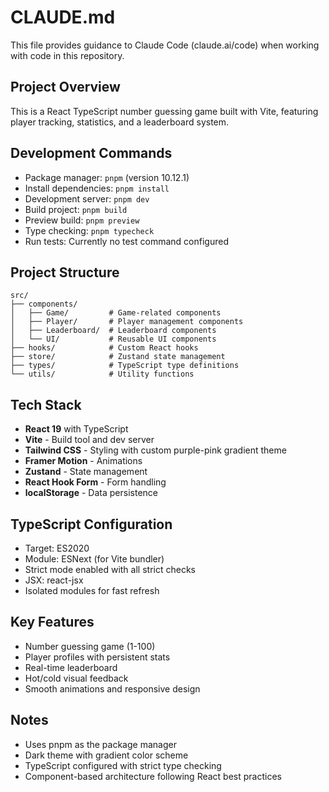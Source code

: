 # CLAUDE.md

This file provides guidance to Claude Code (claude.ai/code) when working with code in this repository.

## Project Overview

This is a React TypeScript number guessing game built with Vite, featuring player tracking, statistics, and a leaderboard system.

## Development Commands

- Package manager: `pnpm` (version 10.12.1)
- Install dependencies: `pnpm install`
- Development server: `pnpm dev`
- Build project: `pnpm build`
- Preview build: `pnpm preview`
- Type checking: `pnpm typecheck`
- Run tests: Currently no test command configured

## Project Structure

```
src/
├── components/
│   ├── Game/         # Game-related components
│   ├── Player/       # Player management components
│   ├── Leaderboard/  # Leaderboard components
│   └── UI/           # Reusable UI components
├── hooks/            # Custom React hooks
├── store/            # Zustand state management
├── types/            # TypeScript type definitions
└── utils/            # Utility functions
```

## Tech Stack

- **React 19** with TypeScript
- **Vite** - Build tool and dev server
- **Tailwind CSS** - Styling with custom purple-pink gradient theme
- **Framer Motion** - Animations
- **Zustand** - State management
- **React Hook Form** - Form handling
- **localStorage** - Data persistence

## TypeScript Configuration

- Target: ES2020
- Module: ESNext (for Vite bundler)
- Strict mode enabled with all strict checks
- JSX: react-jsx
- Isolated modules for fast refresh

## Key Features

- Number guessing game (1-100)
- Player profiles with persistent stats
- Real-time leaderboard
- Hot/cold visual feedback
- Smooth animations and responsive design

## Notes

- Uses pnpm as the package manager
- Dark theme with gradient color scheme
- TypeScript configured with strict type checking
- Component-based architecture following React best practices
